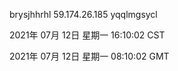 brysjhhrhl 59.174.26.185 yqqlmgsycl

2021年 07月 12日 星期一 16:10:02 CST

2021年 07月 12日 星期一 08:10:02 GMT
